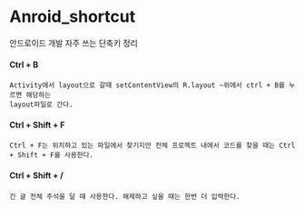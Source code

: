 # Anroid_shortcut
안드로이드 개발 자주 쓰는 단축키 정리

#### Ctrl + B
```
Activity에서 layout으로 갈때 setContentView의 R.layout ~위에서 ctrl + B를 누르면 해당하는
layout파일로 간다.
```

#### Ctrl + Shift + F
```
Ctrl + F는 위치하고 있는 파일에서 찾기지만 전체 프로젝트 내에서 코드를 찾을 때는 Ctrl + Shift + F를 사용한다.
```

#### Ctrl + Shift + /
```
긴 글 전체 주석을 달 때 사용한다. 해제하고 싶을 때는 한번 더 입력한다.
```
